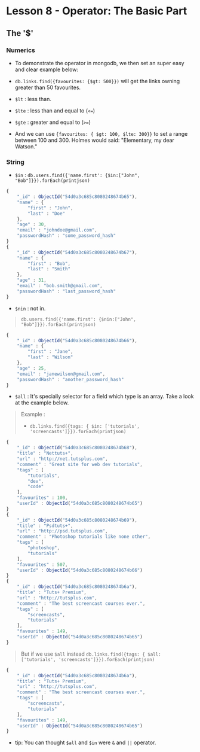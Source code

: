 # Lesson 8 - Operator: The Basic Part

## The '$'

### Numerics

- To demonstrate the operator in mongodb, we then set an super easy and clear example below:

- `db.links.find({favourites: {$gt: 500}})` will get the links owning greater than 50 favourites.

- `$lt` : less than.

- `$lte` : less than and equal to (`<=`)

- `$gte` : greater and equal to (`>=`)

- And we can use `{favourites: { $gt: 100, $lte: 300}}` to set a range between 100 and 300. Holmes would said: "Elementary, my dear Watson."


### String

- `$in` : `db.users.find({'name.first': {$in:["John", "Bob"]}}).forEach(printjson)` 

```javascript
{
    "_id" : ObjectId("54d0a3c685c8080248674b65"),
    "name" : {
        "first" : "John",
        "last" : "Doe"
    },
    "age" : 30,
    "email" : "johndoe@gmail.com",
    "passwordHash" : "some_password_hash"
}
{
    "_id" : ObjectId("54d0a3c685c8080248674b67"),
    "name" : {
        "first" : "Bob",
        "last" : "Smith"
    },
    "age" : 31,
    "email" : "bob.smith@gmail.com",
    "passwordHash" : "last_password_hash"
}
```

- `$nin` : not in.

> `db.users.find({'name.first': {$nin:["John", "Bob"]}}).forEach(printjson)`

```javascript
{
    "_id" : ObjectId("54d0a3c685c8080248674b66"),
    "name" : {
        "first" : "Jane",
        "last" : "Wilson"
    },
    "age" : 25,
    "email" : "janewilson@gmail.com",
    "passwordHash" : "another_password_hash"
}
```

- `$all` : It's specially selector for a field which type is an array. Take a look at the example below.


> Example :
> - `db.links.find({tags: { $in: ['tutorials', 'screencasts']}}).forEach(printjson)`
 
```javascript
{
    "_id" : ObjectId("54d0a3c685c8080248674b68"),
    "title" : "Nettuts+",
    "url" : "http://net.tutsplus.com",
    "comment" : "Great site for web dev tutorials",
    "tags" : [
        "tutorials",
        "dev",
        "code"
    ],
    "favourites" : 100,
    "userId" : ObjectId("54d0a3c685c8080248674b65")
}
{
    "_id" : ObjectId("54d0a3c685c8080248674b69"),
    "title" : "Psdtuts+",
    "url" : "http://psd.tutsplus.com",
    "comment" : "Photoshop tutorials like none other",
    "tags" : [
        "photoshop",
        "tutorials"
    ],
    "favourites" : 507,
    "userId" : ObjectId("54d0a3c685c8080248674b66")
}
{
    "_id" : ObjectId("54d0a3c685c8080248674b6a"),
    "title" : "Tuts+ Premium",
    "url" : "http://tutsplus.com",
    "comment" : "The best screencast courses ever.",
    "tags" : [
        "screencasts",
        "tutorials"
    ],
    "favourites" : 149,
    "userId" : ObjectId("54d0a3c685c8080248674b65")
}
```

> But if we use `$all` instead
> `db.links.find({tags: { $all: ['tutorials', 'screencasts']}}).forEach(printjson)`

```javascript
{
    "_id" : ObjectId("54d0a3c685c8080248674b6a"),
    "title" : "Tuts+ Premium",
    "url" : "http://tutsplus.com",
    "comment" : "The best screencast courses ever.",
    "tags" : [
        "screencasts",
        "tutorials"
    ],
    "favourites" : 149,
    "userId" : ObjectId("54d0a3c685c8080248674b65")
}
```

- tip: You can thought `$all` and `$in` were `&` and `||` operator.












